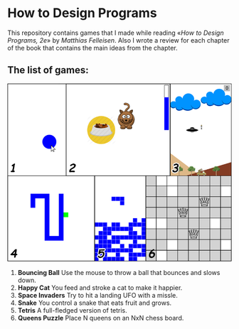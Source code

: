 How to Design Programs
======================

This repository contains games that I made while reading «*How to Design Programs, 2e*» by *Matthias Felleisen*.
Also I wrote a review for each chapter of the book that contains the main ideas from the chapter.

## The list of games:

![Screenshots of the games](screenshot.png)

1. **Bouncing Ball** Use the mouse to throw a ball that bounces and slows down.
2. **Happy Cat** You feed and stroke a cat to make it happier.
3. **Space Invaders** Try to hit a landing UFO with a missle.
4. **Snake** You control a snake that eats fruit and grows.
5. **Tetris** A full-fledged version of tetris.
6. **Queens Puzzle** Place N queens on an NxN chess board.
